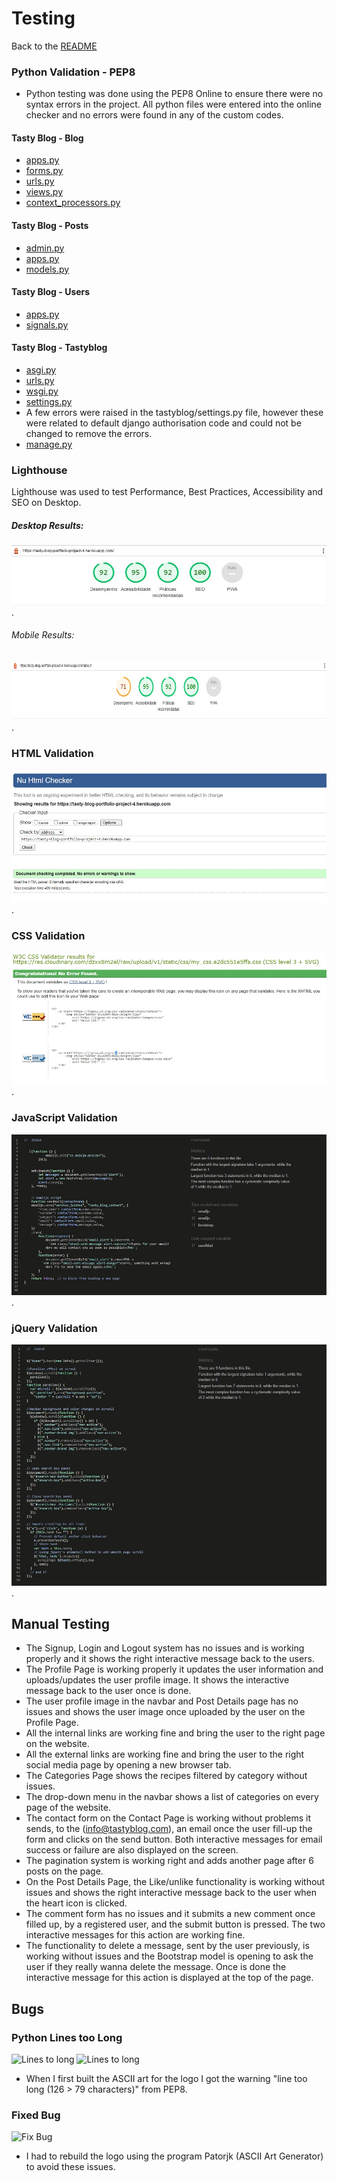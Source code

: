 # Testing

Back to the [README](README.md)

### Python Validation - PEP8
* Python testing was done using the PEP8 Online to ensure there were no syntax errors in the project. All python files
were entered into the online checker and no errors were found in any of the custom codes.

#### Tasty Blog - Blog
* [apps.py](./assets/images/readme/test/pep8/blog_pep8_apps.jpg)
* [forms.py](./assets/images/readme/test/pep8/blog_pep8_forms.jpg)
* [urls.py](./assets/images/readme/test/pep8/blog_pep8_urls.jpg)
* [views.py](./assets/images/readme/test/pep8/blog_pep8_views.jpg)
* [context_processors.py](./assets/images/readme/test/pep8/blog_pep8_context_processor.jpg)

#### Tasty Blog - Posts
* [admin.py](./assets/images/readme/test/pep8/posts_pep8_admin.jpg)
* [apps.py](./assets/images/readme/test/pep8/posts_pep8_apps.jpg)
* [models.py](./assets/images/readme/test/pep8/posts_pep8_models.jpg)

#### Tasty Blog - Users
* [apps.py](./assets/images/readme/test/pep8/users_pep8_apps.jpg)
* [signals.py](./assets/images/readme/test/pep8/users_pep8_signals.jpg)

#### Tasty Blog - Tastyblog
* [asgi.py](./assets/images/readme/test/pep8/tastyblog_pep8_asgi.jpg)
* [urls.py](./assets/images/readme/test/pep8/tastyblog_pep8_urls.jpg)
* [wsgi.py](./assets/images/readme/test/pep8/tastyblog_pep8_wsgi.jpg)
* [settings.py](./assets/images/readme/test/pep8/tastyblog_pep8_settings.jpg)
* A few errors were raised in the tastyblog/settings.py file, however these were related to default django authorisation
code and could not be changed to remove the errors.
* [manage.py](./assets/images/readme/test/pep8/pep8_manage.jpg)


### Lighthouse
Lighthouse was used to test Performance, Best Practices, Accessibility and SEO on Desktop.

##### Desktop Results:
![Lighthouse Mobile Result](./assets/images/readme/test/tasty_blog_lighthouse_desktop_results.jpg).

###### Mobile Results:
![Lighthouse Desktop Result](./assets/images/readme/test/tasty_blog_lighthouse_mobile_results.jpg).

### HTML Validation
![HTML Validation Result](./assets/images/readme/test/tasty_blog_html_validator_results.jpg).

### CSS Validation
![CSS Validation Result](./assets/images/readme/test/tasty_blog_css_validator_results.jpg).

### JavaScript Validation
![CSS Validation Result](./assets/images/readme/test/tasty_blog_js_validator_results.jpg).

### jQuery Validation
![CSS Validation Result](./assets/images/readme/test/tasty_blog_jquery_validator_results.jpg).


## Manual Testing
* The Signup, Login and Logout system has no issues and is working properly and it shows the right interactive message
  back to the users.
* The Profile Page is working properly it updates the user information and uploads/updates the user profile image.
  It shows the interactive message back to the user once is done.
* The user profile image in the navbar and Post Details page has no issues and shows the user image once uploaded by the
user on the Profile Page.
* All the internal links are working fine and bring the user to the right page on the website.
* All the external links are working fine and bring the user to the right social media page by opening a new browser
  tab.
* The Categories Page shows the recipes filtered by category without issues.
* The drop-down menu in the navbar shows a list of categories on every page of the website.
* The contact form on the Contact Page is working without problems it sends, to the (info@tastyblog.com),
  an email once the user fill-up the form and clicks on the send button. Both interactive messages for email
  success or failure are also displayed on the screen.
* The pagination system is working right and adds another page after 6 posts on the page.
* On the Post Details Page, the Like/unlike functionality is working without issues and shows the right 
  interactive message back to the user when the heart icon is clicked.
* The comment form has no issues and it submits a new comment once filled up, by a registered user, 
  and the submit button is pressed. The two interactive messages for this action are working fine.  
* The functionality to delete a message, sent by the user previously, is working without issues and the 
  Bootstrap model is opening to ask the user if they really wanna delete the message. Once is done the interactive 
  message for this action is displayed at the top of the page.  


## Bugs
### Python Lines too Long
![Lines to long](./assets/images/readme/features/hangman-issue.jpg)
![Lines to long](./assets/images/readme/features/hangman-issue-result.jpg)

* When I first built the ASCII art for the logo I got the warning "line too long (126 > 79 characters)" from PEP8.<br>

### Fixed Bug
![Fix Bug](./assets/images/readme/features/hangman-issue-fixed.jpg)
* I had to rebuild the logo using the program Patorjk (ASCII Art Generator) to avoid these issues.
